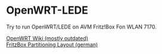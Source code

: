 # OpenWRT-LEDE

Try to run OpenWRT/LEDE on AVM Fritz!Box Fon WLAN 7170.

[OpenWRT Wiki (mostly outdated)](https://wiki.openwrt.org/toh/avm/fritz.box.wlan.7170)<br>
[FritzBox Partitioning Layout (german)](https://web.archive.org/web/20160306091048/http://wiki.ip-phone-forum.de/software:ds-mod:development:flash)
